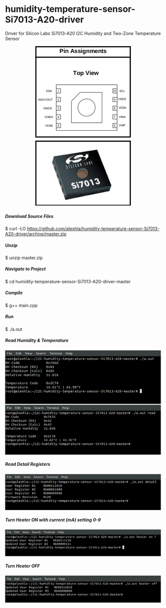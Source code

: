 # humidity-temperature-sensor-Si7013-A20-driver
Driver for Silicon Labs Si7013-A20 I2C Humidity and Two-Zone Temperature Sensor

<p align="center">
	<img src="pinout.jpg">
</p>

##### Download Source Files
$ curl -LO https://github.com/alexhla/humidity-temperature-sensor-Si7013-A20-driver/archive/master.zip
##### Unzip
$ unzip master.zip
##### Navigate to Project
$ cd humidity-temperature-sensor-Si7013-A20-driver-master
##### Compile
$ g++ main.cpp
##### Run
$ ./a.out

##### Read Humidity & Temperature
<p align="center">
	<img src="demo-default.jpg">
	<img src="demo-read.jpg">
</p>

##### Read Detail Registers
<p align="center">
	<img src="demo-detail.jpg">
</p>

##### Turn Heater ON with current (mA) setting 0-9
<p align="center">
	<img src="demo-heater-on.jpg">
</p>

##### Turn Heater OFF
<p align="center">
	<img src="demo-heater-off.jpg">
</p>
